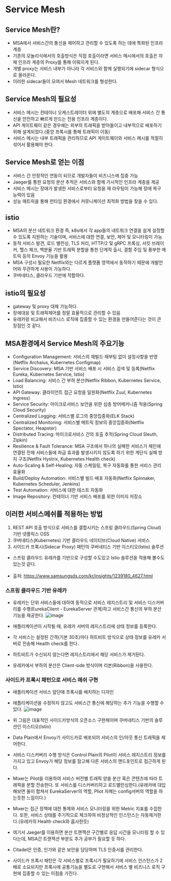 # Service Mesh

## Service Mesh란?
- MSA에서 서비스간의 통신을 제어하고 관리할 수 있도록 하는 데에 특화된 인프라 계층
- 기존의 모놀리식에서의 호출방식은 직접 호출이라면 서비스 메시에서의 호출은 자체 인프라 계층의 Proxy를 통해 이뤄지게 된다.
- 개별 proxy는 서비스 내부가 아니라 각 서비스와 함께 실행되기에 sidecar 형식으로 올라온다.
- 이러한 sidecar들이 모여서 Mesh 네트워크를 형성한다.

## Service Mesh의 필요성
- 서비스 메시는 컨테이너 오케스트레이터 위에 별도의 계층으로 배포해 서비스 간 통신을 안전하고 빠르게 만드는 전용 인프라 계층이다.
- API 게이트웨이 같은 경우에는 외부의 트래픽을 받아들이고 내부적으로 배포하기 위해 설계되었다.(중앙 프록시를 통해 트래픽이 이동)
- 서비스 메시는 내부 트래픽을 관리하므로 API 게이트웨이와 서비스 메시를 적절히 섞어서 활용해야 한다.

## Service Mesh로 얻는 이점
- 서비스 간 안정적인 연동이 되므로 개발자들이 비즈니스에 집중 가능
- Jaeger를 통한 요청의 분산 추적은 서비스와 함께 가시적인 인프라 계층을 제공
- 서비스 메시는 장애가 발생한 서비스로부터 요청을 재 라우팅이 가능해 장애 복구 능력이 있음
- 성능 매트릭을 통해 런타임 환경에서 커뮤니케이션 최적화 방법을 찾을 수 있다.

## istio
- MSA의 분산 네트워크 환경 즉, k8s에서 각 app들의 네트워크 연결을 쉽게 설정할 수 있도록 지원하는 기술이며, 서비스에 대한 연결, 보안, 제어 및 모니터링이 가능
- 동적 서비스 발견, 로드 밸런싱, TLS 처리, HTTP/2 및 gRPC 프록싱, 서킷 브레이커, 헬스 체크, 백분율 기반 트래픽 분할을 통한 단계적 출시, 결함 주입 및 풍부한 메트릭 등의 Envoy 기능을 활용
- MSA 구성시 필요한 Netflix와는 다르게 플랫폼 영역에서 동작하기 때문에 개발언어와 무관하게 사용이 가능하다.
- 쿠버네티스, 클라우드 기반에 적합하다.

## istio의 필요성
- gateway 및 proxy 대체 가능하다.
- 장애대응 및 트래픽제어를 정말 효율적으로 관리할 수 있음
- 유레카랑 비교해서 비즈니스 로직에 집중할 수 있는 환경을 만들어준다는 것이 큰 장점인 것 같다.

## MSA환경에서 Service Mesh의 주요기능
- Configuration Management: 서비스의 재빌드·재부팅 없이 설정사항을 반영(Netflix Archaius, Kubernetes Configmap)
- Service Discovery: MSA 기반 서비스 배포 시 서비스 검색 및 등록(Netflix Eureka, Kubernetes Service, Istio)
- Load Balancing: 서비스 간 부하 분산(Netflix Ribbon, Kubernetes Service, Istio)
- API Gateway: 클라이언트 접근 요청을 일원화(Netflix Zuul, Kubernetes Ingress)
- Service Security: 마이크로서비스 보안을 위한 심층 방어메커니즘 적용(Spring Cloud Security)
- Centralized Logging: 서비스별 로그의 중앙집중화(ELK Stack)
- Centralized Monitoring: 서비스별 메트릭 정보의 중앙집중화(Netflix Spectator, Heapster)
- Distributed Tracing: 마이크로서비스 간의 호출 추적(Spring Cloud Sleuth, Zipkin)
- Resilience & Fault Tolerance: MSA 구조에서 하나의 실패한 서비스가 체인에 연결된 전체 서비스들에 파급 효과를 발생시키지 않도록 하기 위한 계단식 실패 방지 구조(Netflix Hystrix, Kubernetes Health check)
- Auto-Scaling & Self-Healing: 자동 스케일링, 복구 자동화를 통한 서비스 관리 효율화
- Build/Deploy Automation: 서비스별 빌드·배포 자동화(Netflix Spinnaker, Kubernetes Scheduler, Jenkins)
- Test Automation: 서비스에 대한 테스트 자동화
- Image Repository: 컨테이너 기반 서비스 배포를 위한 이미지 저장소

## 이러한 서비스메쉬를 적용하는 방법
1) REST API 호출 방식으로 서비스를 결합시키는 스프링 클라우드(Spring Cloud) 기반 넷플릭스 OSS
2) 쿠버네티스(Kubernetes) 기반 클라우드 네이티브(Cloud Native) 서비스
3) 사이드카 프록시(Sidecar Proxy) 패턴의 쿠버네티스 기반 이스티오(Istio) 솔루션
- 스프링 클라우드 유레카를 기반으로 구성할 수도있고 Istio 솔루션을 적용해 볼수도 있는것 같다.
<br/><br/>
- 출처: https://www.samsungsds.com/kr/insights/1239180_4627.html

### 스프링 클라우드 기반 유레카
- 유레카는 단위 서비스들에 대하여 동적으로 서비스 레지스트리 및 서비스 디스커버리를 수행(EurekaClient - EurekaServer 관계)하고 서비스간 통신의 부하 분산 기능을 제공한다.
    ![image](https://user-images.githubusercontent.com/38865267/155261666-994ad9c4-da23-4b74-9990-4e8f457ba3dc.png)

- 애플리케이션이 시작될 때, 유레카 서버의 레지스트리에 상태 정보를 등록한다.
- 각 서비스는 설정된 간격(기본 30초)마다 하트비트 방식으로 상태 정보를 유레카 서버로 전송해 Health check를 한다.
- 하트비트가 수신되지 않는다면 레지스트리에서 해당 서비스가 제거된다.
- 유레카에서 부하의 분산은 Client-side 방식이며 리본(Ribbon)을 사용한다.

### 사이드카 프록시 패턴으로 서비스 메쉬 구현
- 애플리케이션 서비스 앞단에 프록시를 배치하는 디자인
- 애플리케이션을 수정하지 않고도 서비스간 통신에 해당하는 추가 기능을 수행할 수 있다.
    ![image](https://user-images.githubusercontent.com/38865267/155261989-c984d89a-7210-43f8-88b6-7e4ef4b6aa08.png)

- 위 그림은 대표적인 사이드카방식의 오픈소스 구현체이며 쿠버네티스 기반의 솔루션인 이스티오(Istio)
- Data Plain에서 Envoy가 사이드카로 배포되어 서비스의 인/아웃 통신 트래픽을 제어한다.
- 서비스 디스커버리 수행 방식은 Control Plain의 Pilot이 서비스 레지스트리 정보를 가지고 있고 Envoy가 해당 정보를 참고해 다른 서비스의 엔드포인트로 접근하게 된다.
- Mixer는 Pilot을 이용하여 서비스 버전별 트래픽 양을 분산 혹은 콘텐츠에 따라 트래픽을 분할 전송한다. 또 서비스를 디스커버리하고 로드밸런싱한다.(유레카에 대입해보면 둘이 합쳐서 EurekaServer의 역할, Pliot 자체는 config서버의 역할을 하는듯한 느낌이다.)
- Mixer는 접근 정책에 대한 통제와 서비스 모니터링을 위한 Metric 지표를 수집한다. 또한, 서비스 상태를 주기적으로 체크하여 비정상적인 인스턴스는 자동제거한다.(유레카의 Health check와 흡사한듯)
- 여기서 Jaeger를 이용하면 분산 트랜잭션 구간별로 응답 시간을 모니터링 할 수 있다는데, MSA간 트랜잭션 부분도 추가 공부가 필요할 듯 하다.
- Citadel은 인증, 인가와 같은 보안을 담당하며 TLS 인증서를 관리한다.
- 사이드카 프록시 패턴은 각 서비스별로 프록시가 필요하기에 서비스 인스턴스가 2배로 소요되지만 프록시에 공통기능을 별도로 구현해서 서비스 별 비즈니스 로직 구현에 집중할 수 있는 이점을 가진다.